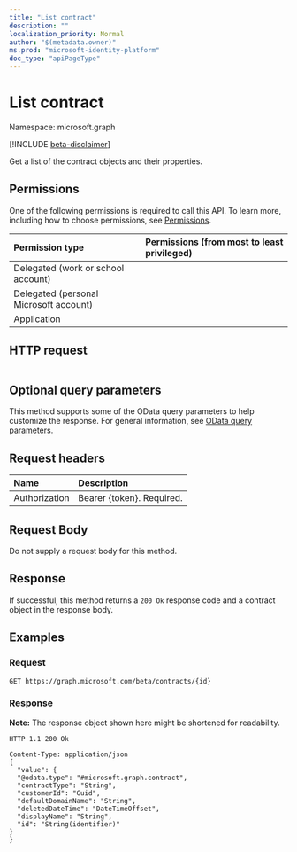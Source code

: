 ```yaml
---
title: "List contract"
description: ""
localization_priority: Normal
author: "$(metadata.owner)"
ms.prod: "microsoft-identity-platform"
doc_type: "apiPageType"
---
```


# List contract

Namespace: microsoft.graph

[!INCLUDE [beta-disclaimer](../../includes/beta-disclaimer.md)]

Get a list of the contract objects and their properties.

## Permissions

One of the following permissions is required to call this API. To learn more, including how to choose permissions, see [Permissions](/graph/permissions-reference).

| Permission type                        | Permissions (from most to least privileged) |
| :------------------------------------- | :------------------------------------------ |
| Delegated (work or school account)     |                                             |
| Delegated (personal Microsoft account) |                                             |
| Application                            |                                             |

## HTTP request

<!-- {
  "blockType": "ignored"
}
-->

```http

```

## Optional query parameters

This method supports some of the OData query parameters to help customize the response. For general information, see [OData query parameters](/graph/query-parameters).

## Request headers

| Name          | Description               |
| :------------ | :------------------------ |
| Authorization | Bearer {token}. Required. |

## Request Body

<!-- Actions and Functions -->

<!-- CRUD Methods -->

Do not supply a request body for this method.

## Response

If successful, this method returns a `200 Ok` response code and a contract object in the response body.

## Examples

### Request

<!-- {
  "blockType": "request",
  "name": "list_contract"
}
-->

```http
GET https://graph.microsoft.com/beta/contracts/{id}

```

### Response

**Note:** The response object shown here might be shortened for readability.

<!-- {
  "blockType": "response",
  "truncated": true,
  "@odata.type": "Microsoft.DirectoryServices.contract"
}
-->

```http
HTTP 1.1 200 Ok

Content-Type: application/json
{
  "value": {
  "@odata.type": "#microsoft.graph.contract",
  "contractType": "String",
  "customerId": "Guid",
  "defaultDomainName": "String",
  "deletedDateTime": "DateTimeOffset",
  "displayName": "String",
  "id": "String(identifier)"
}
}

```
